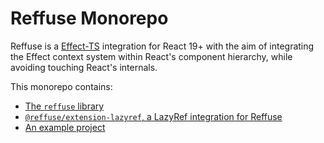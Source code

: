 # Reffuse Monorepo

Reffuse is a [Effect-TS](https://effect.website/) integration for React 19+ with the aim of integrating the Effect context system within React's component hierarchy, while avoiding touching React's internals.

This monorepo contains:
- [The `reffuse` library](packages/reffuse)
- [`@reffuse/extension-lazyref`, a LazyRef integration for Reffuse](packages/extension-lazyref)
- [An example project](packges/example)
